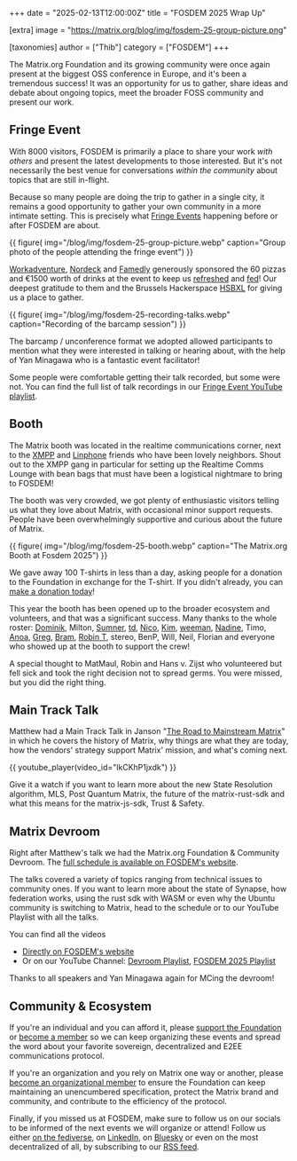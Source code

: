 +++
date = "2025-02-13T12:00:00Z"
title = "FOSDEM 2025 Wrap Up"

[extra]
image = "https://matrix.org/blog/img/fosdem-25-group-picture.png"

[taxonomies]
author = ["Thib"]
category = ["FOSDEM"]
+++

The Matrix.org Foundation and its growing community were once again present at the biggest OSS conference in Europe, and it's been a tremendous success! It was an opportunity for us to gather, share ideas and debate about ongoing topics, meet the broader FOSS community and present our work.

## Fringe Event

With 8000 visitors, FOSDEM is primarily a place to share your work *with others* and present the latest developments to those interested. But it's not necessarily the best venue for conversations *within the community* about topics that are still in-flight.

Because so many people are doing the trip to gather in a single city, it remains a good opportunity to gather your own community in a more intimate setting. This is precisely what [Fringe Events](https://fosdem.org/2025/fringe/) happening before or after FOSDEM are about.

{{ figure(
    img="/blog/img/fosdem-25-group-picture.webp"
    caption="Group photo of the people attending the fringe event")
}}

[Workadventure](https://workadventu.re?ref=matrix.org), [Nordeck](https://nordeck.net?ref=matrix.org) and [Famedly](https://www.famedly.com?ref=matrix.org) generously sponsored the 60 pizzas and €1500 worth of drinks at the event to keep us [refreshed](https://mamot.fr/@thibaultamartin/113924167366538711) and [fed](https://mamot.fr/@thibaultamartin/113924626402982834)! Our deepest gratitude to them and the Brussels Hackerspace [HSBXL](https://hsbxl.be/) for giving us a place to gather.

{{ figure(
    img="/blog/img/fosdem-25-recording-talks.webp"
    caption="Recording of the barcamp session")
}}

The barcamp / unconference format we adopted allowed participants to mention what they were interested in talking or hearing about, with the help of Yan Minagawa who is a fantastic event facilitator!

Some people were comfortable getting their talk recorded, but some were not. You can find the full list of talk recordings in our [Fringe Event YouTube playlist](https://www.youtube.com/playlist?list=PLl5dnxRMP1hXKr5m42rBgcFjZ2Ar8vIUb).

## Booth

The Matrix booth was located in the realtime communications corner, next to the [XMPP](https://xmpp.org/) and [Linphone](https://www.linphone.org/en/homepage-linphone/) friends who have been lovely neighbors. Shout out to the XMPP gang in particular for setting up the Realtime Comms Lounge with bean bags that must have been a logistical nightmare to bring to FOSDEM!

The booth was very crowded, we got plenty of enthusiastic visitors telling us what they love about Matrix, with occasional minor support requests. People have been overwhelmingly supportive and curious about the future of Matrix.

{{ figure(
    img="/blog/img/fosdem-25-booth.webp"
    caption="The Matrix.org Booth at Fosdem 2025")
}}

We gave away 100 T-shirts in less than a day, asking people for a donation to the Foundation in exchange for the T-shirt. If you didn't already, you can [make a donation today](/support/)!

This year the booth has been opened up to the broader ecosystem and volunteers, and that was a significant success. Many thanks to the whole roster: [Dominik](https://dominik-rimpf.de), Milton, [Sumner](https://sumnerevans.com/), [td](https://technodisaster.com/), [Nico](https://neko.dev), [Kim](https://matrix.to/#/@kim:sosnowkadub.de), [weeman](https://chaos.social/@weeman), [Nadine](https://www.linkedin.com/in/nadine-minagawa-2183954), Timo, [Anoa](https://matrix.to/#/@andrewm:element.io), [Greg](https://emeraldreverie.org/), [Bram](https://matrix.to/#/@bram:matrix.directory), [Robin T](https://robin.town/), stereo, BenP, Will, Neil, Florian and everyone who showed up at the booth to support the crew!

A special thought to MatMaul, Robin and Hans v. Zijst who volunteered but fell sick and took the right decision not to spread germs. You were missed, but you did the right thing.

## Main Track Talk

Matthew had a Main Track Talk in Janson "[The Road to Mainstream Matrix](https://fosdem.org/2025/schedule/event/fosdem-2025-6274-the-road-to-mainstream-matrix/)" in which he covers the history of Matrix, why things are what they are today, how the vendors' strategy support Matrix' mission, and what's coming next.

{{ youtube_player(video_id="lkCKhP1jxdk") }}

Give it a watch if you want to learn more about the new State Resolution algorithm, MLS, Post Quantum Matrix, the future of the matrix-rust-sdk and what this means for the matrix-js-sdk, Trust & Safety.

## Matrix Devroom

Right after Matthew's talk we had the Matrix.org Foundation & Community Devroom. The [full schedule is available on FOSDEM's website](https://fosdem.org/2025/schedule/track/matrix/).

The talks covered a variety of topics ranging from technical issues to community ones. If you want to learn more about the state of Synapse, how federation works, using the rust sdk with WASM or even why the Ubuntu community is switching to Matrix, head to the schedule or to our YouTube Playlist with all the talks.

You can find all the videos

- [Directly on FOSDEM's website](https://fosdem.org/2025/schedule/track/matrix/)
- Or on our YouTube Channel: [Devroom Playlist](https://www.youtube.com/playlist?list=PLl5dnxRMP1hWWG7TzAvoRLL6jG6wzrhdx), [FOSDEM 2025 Playlist](https://www.youtube.com/playlist?list=PLl5dnxRMP1hWBVT4JEteJCX1yiycW55v9)

Thanks to all speakers and Yan Minagawa again for MCing the devroom!

## Community & Ecosystem

If you're an individual and you can afford it, please [support the Foundation](/support) or [become a member](/membership) so we can keep organizing these events and spread the word about your favorite sovereign, decentralized and E2EE communications protocol.

If you're an organization and you rely on Matrix one way or another, please [become an organizational member](/membership) to ensure the Foundation can keep maintaining an unencumbered specification, protect the Matrix brand and community, and contribute to the efficiency of the protocol.

Finally, if you missed us at FOSDEM, make sure to follow us on our socials to be informed of the next events we will organize or attend! Follow us either [on the fediverse](https://mastodon.matrix.org/@matrix), on [LinkedIn](https://www.linkedin.com/company/matrix-org/), on [Bluesky](https://bsky.app/profile/matrix.org) or even on the most decentralized of all, by subscribing to our [RSS feed](https://matrix.org/atom.xml).  
